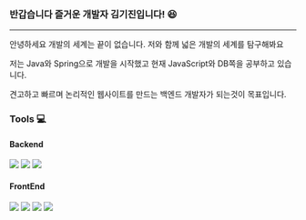 ### 반갑습니다 즐거운 개발자 김기진입니다! :laughing:
-----------------

안녕하세요 개발의 세계는 끝이 없습니다. 저와 함께 넓은 개발의 세계를 탐구해봐요

저는 Java와 Spring으로 개발을 시작했고 현재 JavaScript와 DB쪽을 공부하고 있습니다.

견고하고 빠르며 논리적인 웹사이트를 만드는 백엔드 개발자가 되는것이 목표입니다.




### Tools :computer:

#### Backend
<img src="https://img.shields.io/badge/Java-007396?style=flat-square&logo=Java&logoColor=white"/> <img src="https://img.shields.io/badge/Spring-6DB33F?style=flat-square&logo=Spring&logoColor=white"/> <img src="https://img.shields.io/badge/MySQL-4479A1?style=flat-square&logo=MySQL&logoColor=white"/>


#### FrontEnd
<img src="https://img.shields.io/badge/HTML5-E34F26?style=flat-square&logo=HTML5&logoColor=white"/> <img src="https://img.shields.io/badge/CSS3-1572B6?style=flat-square&logo=CSS3&logoColor=white"/> <img src="https://img.shields.io/badge/JavaScript-F7DF1E?style=flat-square&logo=JavaScript&logoColor=white"/> <img src="https://img.shields.io/badge/jQuery-0769AD?style=flat-square&logo=jQuery&logoColor=white"/>

